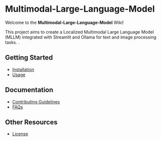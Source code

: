 # Multimodal-Large-Language-Model

Welcome to the **Multimodal-Large-Language-Model** Wiki!

This project aims to create a Localized Multimodal Large Language Model (MLLM) integrated with Streamlit and Ollama for text and image processing tasks. .

## Getting Started

- [Installation](Installation)
- [Usage](Usage)

## Documentation

- [Contributing Guidelines](Contributing-Guidelines)
- [FAQs](FAQs)

## Other Resources

- [License](License)
